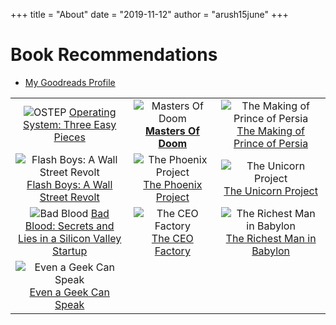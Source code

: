 +++
title = "About"
date = "2019-11-12"
author = "arush15june"
+++

# Book Recommendations

- [My Goodreads Profile](https://www.goodreads.com/user/show/48522095-aarush-ahuja)

| | | |
| :-: | :-: | :-: |
| ![OSTEP](http://pages.cs.wisc.edu/~remzi/OSTEP/book-cover-two.jpg) [Operating System: Three Easy Pieces](http://pages.cs.wisc.edu/~remzi/OSTEP/) | ![Masters Of Doom](https://i.gr-assets.com/images/S/compressed.photo.goodreads.com/books/1557932856l/222146._SY475_.jpg) [**Masters Of Doom**](https://www.goodreads.com/book/show/222146.Masters_of_Doom) | ![The Making of Prince of Persia](https://i.gr-assets.com/images/S/compressed.photo.goodreads.com/books/1585588886l/52824295._SX318_.jpg) [The Making of Prince of Persia](https://www.goodreads.com/book/show/52824295-the-making-of-prince-of-persia) |
| ![Flash Boys: A Wall Street Revolt](https://i.gr-assets.com/images/S/compressed.photo.goodreads.com/books/1426093936l/24724602.jpg) [Flash Boys: A Wall Street Revolt](https://www.goodreads.com/book/show/24724602-flash-boys) | ![The Phoenix Project](https://i.gr-assets.com/images/S/compressed.photo.goodreads.com/books/1361113128l/17255186.jpg) [The Phoenix Project](https://www.goodreads.com/book/show/17255186-the-phoenix-project) | ![The Unicorn Project](https://i.gr-assets.com/images/S/compressed.photo.goodreads.com/books/1566877586l/44333183.jpg) [The Unicorn Project](https://www.goodreads.com/book/show/44333183-the-unicorn-project) |
| ![Bad Blood](https://i.gr-assets.com/images/S/compressed.photo.goodreads.com/books/1556268702l/37976541.jpg) [Bad Blood: Secrets and Lies in a Silicon Valley Startup](https://www.goodreads.com/book/show/37976541-bad-blood) | ![The CEO Factory](https://i.gr-assets.com/images/S/compressed.photo.goodreads.com/books/1580884655l/49290079._SY475_.jpg) [The CEO Factory](https://www.goodreads.com/book/show/49290079-ceo-factory) | ![The Richest Man in Babylon](https://i.gr-assets.com/images/S/compressed.photo.goodreads.com/books/1348336780l/1052.jpg) [The Richest Man in Babylon](https://www.goodreads.com/book/show/1052.The_Richest_Man_in_Babylon) |
| ![Even a Geek Can Speak](https://i.gr-assets.com/images/S/compressed.photo.goodreads.com/books/1395435066l/7960467.jpg) [Even a Geek Can Speak](https://www.goodreads.com/book/show/7960467-even-a-geek-can-speak) | | |